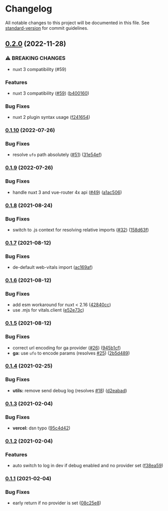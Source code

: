 # Changelog

All notable changes to this project will be documented in this file. See [standard-version](https://github.com/conventional-changelog/standard-version) for commit guidelines.

## [0.2.0](https://github.com/nuxt-modules/web-vitals/compare/v0.1.10...v0.2.0) (2022-11-28)


### ⚠ BREAKING CHANGES

* nuxt 3 compatibility (#59)

### Features

* nuxt 3 compatibility ([#59](https://github.com/nuxt-modules/web-vitals/issues/59)) ([b400160](https://github.com/nuxt-modules/web-vitals/commit/b4001603dd9d4e8b482edb56aeda41f10a2f4f1a))


### Bug Fixes

* nuxt 2 plugin syntax usage ([f241654](https://github.com/nuxt-modules/web-vitals/commit/f2416543f7bb8d2332671190c7d297ef30cffa11))

### [0.1.10](https://github.com/nuxt-modules/web-vitals/compare/v0.1.9...v0.1.10) (2022-07-26)


### Bug Fixes

* resolve `ufo` path absolutely ([#51](https://github.com/nuxt-modules/web-vitals/issues/51)) ([31e54ef](https://github.com/nuxt-modules/web-vitals/commit/31e54ef803ed3b76c9559f9f11233f1afa29e6e5))

### [0.1.9](https://github.com/nuxt-modules/web-vitals/compare/v0.1.8...v0.1.9) (2022-07-26)


### Bug Fixes

* handle nuxt 3 and vue-router 4x api ([#49](https://github.com/nuxt-modules/web-vitals/issues/49)) ([a1ac506](https://github.com/nuxt-modules/web-vitals/commit/a1ac506c050c857ef3820845abd567dc76834d86))

### [0.1.8](https://github.com/nuxt-modules/web-vitals/compare/v0.1.7...v0.1.8) (2021-08-24)


### Bug Fixes

* switch to .js context for resolving relative imports ([#32](https://github.com/nuxt-modules/web-vitals/issues/32)) ([158d63f](https://github.com/nuxt-modules/web-vitals/commit/158d63f29f97db14cc0076dcff256d127a2db5ea))

### [0.1.7](https://github.com/nuxt-modules/web-vitals/compare/v0.1.6...v0.1.7) (2021-08-12)


### Bug Fixes

* de-default web-vitals import ([ac169af](https://github.com/nuxt-modules/web-vitals/commit/ac169afaa248bf419b7fc30894e1f93c8f4e9910))

### [0.1.6](https://github.com/nuxt-modules/web-vitals/compare/v0.1.5...v0.1.6) (2021-08-12)


### Bug Fixes

* add esm workaround for nuxt < 2.16 ([42840cc](https://github.com/nuxt-modules/web-vitals/commit/42840ccddbe9ff449c95ca8a9d8297f8a68b6b71))
* use .mjs for vitals.client ([e52e73c](https://github.com/nuxt-modules/web-vitals/commit/e52e73c8f23face06439652c5a38d5168b53ab0c))

### [0.1.5](https://github.com/nuxt-modules/web-vitals/compare/v0.1.4...v0.1.5) (2021-08-12)


### Bug Fixes

* correct url encoding for ga provider ([#26](https://github.com/nuxt-modules/web-vitals/issues/26)) ([945b1cf](https://github.com/nuxt-modules/web-vitals/commit/945b1cf33076f666259855958e75fde0d1721b5a))
* **ga:** use `ufo` to encode params (resolves [#25](https://github.com/nuxt-modules/web-vitals/issues/25)) ([2b5d489](https://github.com/nuxt-modules/web-vitals/commit/2b5d489b159389813d351099910c84b320510845))

### [0.1.4](https://github.com/nuxt-modules/web-vitals/compare/v0.1.3...v0.1.4) (2021-02-25)


### Bug Fixes

* **utils:** remove send debug log (resolves [#18](https://github.com/nuxt-modules/web-vitals/issues/18)) ([d2eabad](https://github.com/nuxt-modules/web-vitals/commit/d2eabadb33690e1f4472ae37c4351a7747d66b69))

### [0.1.3](https://github.com/nuxt-modules/web-vitals/compare/v0.1.2...v0.1.3) (2021-02-04)


### Bug Fixes

* **vercel:** dsn typo ([95c4d42](https://github.com/nuxt-modules/web-vitals/commit/95c4d42082f7d31e17a7bf0edb4a88789fd611c7))

### [0.1.2](https://github.com/nuxt-modules/web-vitals/compare/v0.1.1...v0.1.2) (2021-02-04)


### Features

* auto switch to log in dev if debug enabled and no provider set ([f38ea59](https://github.com/nuxt-modules/web-vitals/commit/f38ea596a70223d1859383fac175dca11288e31a))

### [0.1.1](https://github.com/nuxt-modules/web-vitals/compare/v0.1.0...v0.1.1) (2021-02-04)


### Bug Fixes

* early return if no provider is set ([08c25e8](https://github.com/nuxt-modules/web-vitals/commit/08c25e809239564df9213986cb709256f445739c))
